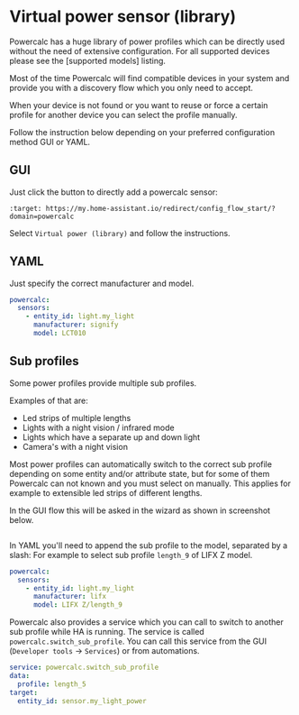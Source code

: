 # Virtual power sensor (library)

Powercalc has a huge library of power profiles which can be directly used without the need of extensive configuration.
For all supported devices please see the [supported models] listing.

Most of the time Powercalc will find compatible devices in your system and provide you with a discovery flow which you only need to accept.

When your device is not found or you want to reuse or force a certain profile for another device you can select the profile manually.

Follow the instruction below depending on your preferred configuration method GUI or YAML.

## GUI

Just click the button to directly add a powercalc sensor:

```{image} https://my.home-assistant.io/badges/config_flow_start.svg
:target: https://my.home-assistant.io/redirect/config_flow_start/?domain=powercalc
```

Select `Virtual power (library)` and follow the instructions.

## YAML

Just specify the correct manufacturer and model.

```yaml
powercalc:
  sensors:
    - entity_id: light.my_light
      manufacturer: signify
      model: LCT010
```

## Sub profiles

Some power profiles provide multiple sub profiles.

Examples of that are:

- Led strips of multiple lengths
- Lights with a night vision / infrared mode
- Lights which have a separate up and down light
- Camera's with a night vision

Most power profiles can automatically switch to the correct sub profile depending on some entity and/or attribute state, but for some of them Powercalc can not known and you must select on manually.
This applies for example to extensible led strips of different lengths.

In the GUI flow this will be asked in the wizard as shown in screenshot below.

```{image} /img/sub_profile.png
```

In YAML you'll need to append the sub profile to the model, separated by a slash:
For example to select sub profile `length_9` of LIFX Z model.

```yaml
powercalc:
  sensors:
    - entity_id: light.my_light
      manufacturer: lifx
      model: LIFX Z/length_9
```

Powercalc also provides a service which you can call to switch to another sub profile while HA is running.
The service is called `powercalc.switch_sub_profile`.
You can call this service from the GUI (`Developer tools` -> `Services`) or from automations.

```yaml
service: powercalc.switch_sub_profile
data:
  profile: length_5
target:
  entity_id: sensor.my_light_power
```
